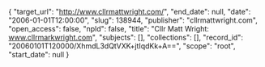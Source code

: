 {
  "target_url": "http://www.cllrmattwright.com/", 
  "end_date": null, 
  "date": "2006-01-01T12:00:00", 
  "slug": 138944, 
  "publisher": "cllrmattwright.com", 
  "open_access": false, 
  "npld": false, 
  "title": "Cllr Matt Wright: www.cllrmarkwright.com", 
  "subjects": [], 
  "collections": [], 
  "record_id": "20060101T120000/XhmdL3dQtVXK+jtIqdKk+A==", 
  "scope": "root", 
  "start_date": null
}

